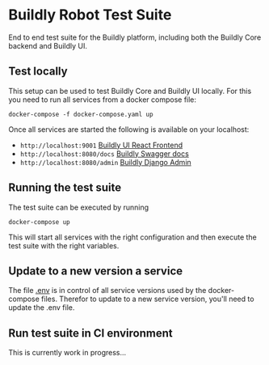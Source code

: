 # Buildly Robot Test Suite
End to end test suite for the Buildly platform, including both the Buildly Core backend and Buildly UI.

## Test locally
This setup can be used to test Buildly Core and Buildly UI locally.
For this you need to run all services from a docker compose file:

`docker-compose -f docker-compose.yaml up`

Once all services are started the following is available on your localhost:

- `http://localhost:9001` [Buildly UI React Frontend](http://localhost:9001)
- `http://localhost:8080/docs` [Buildly Swagger docs](http://localhost:8080/docs)
- `http://localhost:8080/admin` [Buildly Django Admin](http://localhost:8080/admin)

## Running the test suite
The test suite can be executed by running

`docker-compose up`

This will start all services with the right configuration and then execute the test suite with the right variables.

## Update to a new version a service
The file [.env](../master/.env) is in control of all service versions used by the docker-compose files.
Therefor to update to a new service version, you'll need to update the .env file.

## Run test suite in CI environment
This is currently work in progress...
